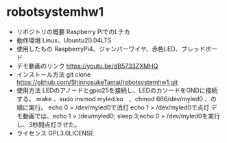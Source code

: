 # robotsystemhw1
- リポジトリの概要
Raspberry PiでのLチカ
- 動作環境
Linux、Ubuntu20.04LTS
- 使用したもの
RaspberryPi4、ジャンパーワイヤ、赤色LED、ブレッドボード
- デモ動画のリンク
https://youtu.be/dB5733ZXMHQ
- インストール方法
git clone https://github.com/ShinnosukeTamai/robotsystemhw1.git
- 使用方法
LEDのアノードとgpio25を接続し、LEDのカソードをGNDに接続する。
make 、sudo insmod myled.ko　、chmod 666/dev/myled0 、の順に実行。
echo 0 > /dev/myled0で消灯
echo 1 > /dev/myled0で点灯
デモ動画では、echo 1 > /dev/myled0; sleep 3;echo 0 > /dev/myled0を実行し、3秒間点灯させた。
- ライセンス
GPL3.0LICENSE
